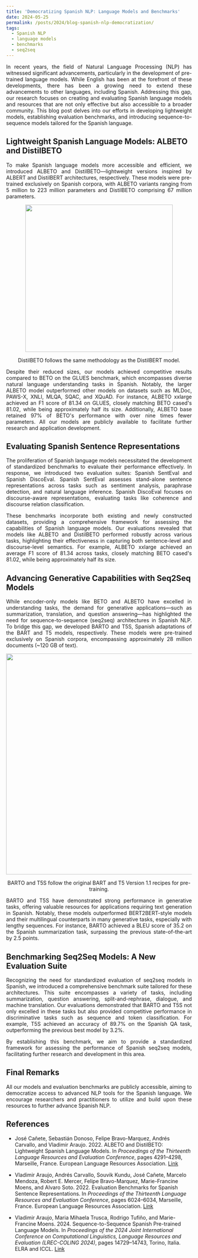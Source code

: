 ```yaml
---
title: 'Democratizing Spanish NLP: Language Models and Benchmarks'
date: 2024-05-25
permalink: /posts/2024/blog-spanish-nlp-democratization/
tags:
  - Spanish NLP
  - language models
  - benchmarks
  - seq2seq
---
```


<p style='text-align: justify;'>
In recent years, the field of Natural Language Processing (NLP) has witnessed significant advancements, particularly in the development of pre-trained language models. While English has been at the forefront of these developments, there has been a growing need to extend these advancements to other languages, including Spanish. Addressing this gap, our research focuses on creating and evaluating Spanish language models and resources that are not only effective but also accessible to a broader community. This blog post delves into our efforts in developing lightweight models, establishing evaluation benchmarks, and introducing sequence-to-sequence models tailored for the Spanish language.
</p>

## Lightweight Spanish Language Models: ALBETO and DistilBETO

<p style='text-align: justify;'>
To make Spanish language models more accessible and efficient, we introduced ALBETO and DistilBETO—lightweight versions inspired by ALBERT and DistilBERT architectures, respectively. These models were pre-trained exclusively on Spanish corpora, with ALBETO variants ranging from 5 million to 223 million parameters and DistilBETO comprising 67 million parameters.
</p>

<p align="center"> 
    <img src="https://miro.medium.com/v2/resize:fit:1023/1*e5G4Vdt6gSFkRjs3fD36Pg.png" width="400">
	<center>
	<figcaption>DistilBETO follows the same methodology as the DistilBERT model.</figcaption>
	</center>
</p>

<p style='text-align: justify;'>
Despite their reduced sizes, our models achieved competitive results compared to BETO on the GLUES benchmark, which encompasses diverse natural language understanding tasks in Spanish. Notably, the larger ALBETO model outperformed other models on datasets such as MLDoc, PAWS-X, XNLI, MLQA, SQAC, and XQuAD. For instance, ALBETO xxlarge achieved an F1 score of 81.34 on GLUES, closely matching BETO cased's 81.02, while being approximately half its size. Additionally, ALBETO base retained 97% of BETO's performance with over nine times fewer parameters. All our models are publicly available to facilitate further research and application development.
</p>

## Evaluating Spanish Sentence Representations

<p style='text-align: justify;'>
The proliferation of Spanish language models necessitated the development of standardized benchmarks to evaluate their performance effectively. In response, we introduced two evaluation suites: Spanish SentEval and Spanish DiscoEval. Spanish SentEval assesses stand-alone sentence representations across tasks such as sentiment analysis, paraphrase detection, and natural language inference. Spanish DiscoEval focuses on discourse-aware representations, evaluating tasks like coherence and discourse relation classification.
</p>

<p style='text-align: justify;'>
These benchmarks incorporate both existing and newly constructed datasets, providing a comprehensive framework for assessing the capabilities of Spanish language models. Our evaluations revealed that models like ALBETO and DistilBETO performed robustly across various tasks, highlighting their effectiveness in capturing both sentence-level and discourse-level semantics. For example, ALBETO xxlarge achieved an average F1 score of 81.34 across tasks, closely matching BETO cased's 81.02, while being approximately half its size.
</p>

## Advancing Generative Capabilities with Seq2Seq Models

<p style='text-align: justify;'>
While encoder-only models like BETO and ALBETO have excelled in understanding tasks, the demand for generative applications—such as summarization, translation, and question answering—has highlighted the need for sequence-to-sequence (seq2seq) architectures in Spanish NLP. To bridge this gap, we developed BARTO and T5S, Spanish adaptations of the BART and T5 models, respectively. These models were pre-trained exclusively on Spanish corpora, encompassing approximately 28 million documents (~120 GB of text).
</p>

<p align="center"> 
    <img src="https://cdn.analyticsvidhya.com/wp-content/uploads/2024/11/bart.webp" width="600">
	<center>
	<figcaption>BARTO and T5S follow the original BART and T5 Version 1.1 recipes for pre-training.</figcaption>
	</center>
</p>

<p style='text-align: justify;'>
BARTO and T5S have demonstrated strong performance in generative tasks, offering valuable resources for applications requiring text generation in Spanish. Notably, these models outperformed BERT2BERT-style models and their multilingual counterparts in many generative tasks, especially with lengthy sequences. For instance, BARTO achieved a BLEU score of 35.2 on the Spanish summarization task, surpassing the previous state-of-the-art by 2.5 points.
</p>

## Benchmarking Seq2Seq Models: A New Evaluation Suite

<p style='text-align: justify;'>
Recognizing the need for standardized evaluation of seq2seq models in Spanish, we introduced a comprehensive benchmark suite tailored for these architectures. This suite encompasses a variety of tasks, including summarization, question answering, split-and-rephrase, dialogue, and machine translation. Our evaluations demonstrated that BARTO and T5S not only excelled in these tasks but also provided competitive performance in discriminative tasks such as sequence and token classification. For example, T5S achieved an accuracy of 89.7% on the Spanish QA task, outperforming the previous best model by 3.2%.
</p>

<p style='text-align: justify;'>
By establishing this benchmark, we aim to provide a standardized framework for assessing the performance of Spanish seq2seq models, facilitating further research and development in this area.
</p>

## Final Remarks

<p style='text-align: justify;'>
All our models and evaluation benchmarks are publicly accessible, aiming to democratize access to advanced NLP tools for the Spanish language. We encourage researchers and practitioners to utilize and build upon these resources to further advance Spanish NLP.
</p>

## References

- José Cañete, Sebastián Donoso, Felipe Bravo-Marquez, Andrés Carvallo, and Vladimir Araujo. 2022. ALBETO and DistilBETO: Lightweight Spanish Language Models. In *Proceedings of the Thirteenth Language Resources and Evaluation Conference*, pages 4291–4298, Marseille, France. European Language Resources Association. [Link](https://aclanthology.org/2022.lrec-1.457/)

- Vladimir Araujo, Andrés Carvallo, Souvik Kundu, José Cañete, Marcelo Mendoza, Robert E. Mercer, Felipe Bravo-Marquez, Marie-Francine Moens, and Alvaro Soto. 2022. Evaluation Benchmarks for Spanish Sentence Representations. In *Proceedings of the Thirteenth Language Resources and Evaluation Conference*, pages 6024–6034, Marseille, France. European Language Resources Association. [Link](https://aclanthology.org/2022.lrec-1.648/)

- Vladimir Araujo, Maria Mihaela Trusca, Rodrigo Tufiño, and Marie-Francine Moens. 2024. Sequence-to-Sequence Spanish Pre-trained Language Models. In *Proceedings of the 2024 Joint International Conference on Computational Linguistics, Language Resources and Evaluation (LREC-COLING 2024)*, pages 14729–14743, Torino, Italia. ELRA and ICCL. [Link](https://aclanthology.org/2024.lrec-main.1283/)
